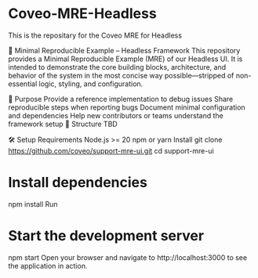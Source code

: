 # Coveo-MRE-Headless
This is the repositary for the Coveo MRE for Headless

🧪 Minimal Reproducible Example – Headless Framework
This repository provides a Minimal Reproducible Example (MRE) of our Headless UI. It is intended to demonstrate the core building blocks, architecture, and behavior of the system in the most concise way possible—stripped of non-essential logic, styling, and configuration.

🚀 Purpose
Provide a reference implementation to debug issues
Share reproducible steps when reporting bugs
Document minimal configuration and dependencies
Help new contributors or teams understand the framework setup
📁 Structure
TBD

🛠️ Setup
Requirements
Node.js >= 20
npm or yarn
Install
git clone https://github.com/coveo/support-mre-ui.git
cd support-mre-ui
# Install dependencies
npm install
Run
# Start the development server
npm start
Open your browser and navigate to http://localhost:3000 to see the application in action.
